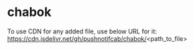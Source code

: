 # chabok
To use CDN for any added file, use below URL for it:
https://cdn.jsdelivr.net/gh/pushnotifcab/chabok/<path_to_file>
